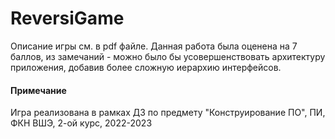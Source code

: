# ReversiGame
Описание игры см. в pdf файле. Данная работа была оценена на 7 баллов, из замечаний - можно было бы усовершенствовать архитектуру приложения, добавив более сложную иерархию интерфейсов.

#### Примечание
Игра реализована в рамках ДЗ по предмету "Конструирование ПО", ПИ, ФКН ВШЭ, 2-ой курс, 2022-2023
